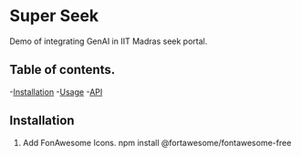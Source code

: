 # Super Seek

Demo of integrating GenAI in IIT Madras seek portal.

## Table of contents.

-[Installation](#installation)
-[Usage](#usage)
-[API](#api)

## Installation

1. Add FonAwesome Icons.
    npm install @fortawesome/fontawesome-free